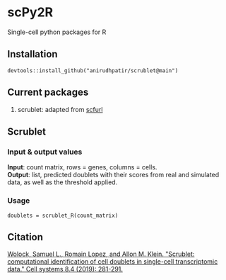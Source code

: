 # scPy2R
Single-cell python packages for R

## Installation
```
devtools::install_github("anirudhpatir/scrublet@main")
```

## Current packages

1. scrublet: adapted from [scfurl](https://github.com/scfurl/m3addon)

## Scrublet  
### Input & output values  
**Input**: count matrix, rows = genes, columns = cells.  
**Output**: list, predicted doublets with their scores from real and simulated data, as well as the threshold applied.  

### Usage
```
doublets = scrublet_R(count_matrix)
```

## Citation
[Wolock, Samuel L., Romain Lopez, and Allon M. Klein. "Scrublet: computational identification of cell doublets in single-cell transcriptomic data." Cell systems 8.4 (2019): 281-291.](https://scholar.google.com/scholar_url?url=https://www.sciencedirect.com/science/article/pii/S2405471218304745&hl=en&sa=T&oi=gsb-ggp&ct=res&cd=0&d=6988818207536851142&ei=IcAhYJfkPJLGmgHPtIiYAw&scisig=AAGBfm3DpZ_-V11xqpwh8SZ2g5hyXDkTPQ)
